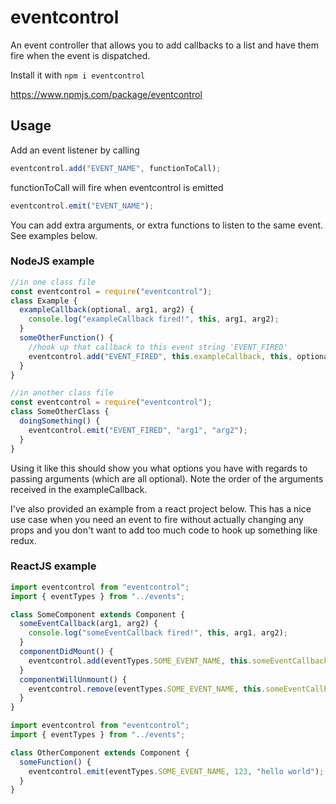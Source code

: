 # eventcontrol

An event controller that allows you to add callbacks to a list and have them fire when the event is dispatched.

Install it with `npm i eventcontrol`

https://www.npmjs.com/package/eventcontrol

## Usage

Add an event listener by calling

```javascript
eventcontrol.add("EVENT_NAME", functionToCall);
```

functionToCall will fire when eventcontrol is emitted

```javascript
eventcontrol.emit("EVENT_NAME");
```

You can add extra arguments, or extra functions to listen to the same event. See examples below.

### NodeJS example

```javascript
//in one class file
const eventcontrol = require("eventcontrol");
class Example {
  exampleCallback(optional, arg1, arg2) {
    console.log("exampleCallback fired!", this, arg1, arg2);
  }
  someOtherFunction() {
    //hook up that callback to this event string 'EVENT_FIRED'
    eventcontrol.add("EVENT_FIRED", this.exampleCallback, this, optional);
  }
}
```

```javascript
//in another class file
const eventcontrol = require("eventcontrol");
class SomeOtherClass {
  doingSomething() {
    eventcontrol.emit("EVENT_FIRED", "arg1", "arg2");
  }
}
```

Using it like this should show you what options you have with regards to passing arguments (which are all optional).
Note the order of the arguments received in the exampleCallback.

I've also provided an example from a react project below. This has a nice use case when you need an event to fire
without actually changing any props and you don't want to add too much code to hook up something like redux.

### ReactJS example

```javascript
import eventcontrol from "eventcontrol";
import { eventTypes } from "../events";

class SomeComponent extends Component {
  someEventCallback(arg1, arg2) {
    console.log("someEventCallback fired!", this, arg1, arg2);
  }
  componentDidMount() {
    eventcontrol.add(eventTypes.SOME_EVENT_NAME, this.someEventCallback, this);
  }
  componentWillUnmount() {
    eventcontrol.remove(eventTypes.SOME_EVENT_NAME, this.someEventCallback);
  }
}
```

```javascript
import eventcontrol from "eventcontrol";
import { eventTypes } from "../events";

class OtherComponent extends Component {
  someFunction() {
    eventcontrol.emit(eventTypes.SOME_EVENT_NAME, 123, "hello world");
  }
}
```
